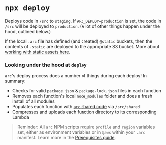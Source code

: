 # `npx deploy`

Deploys code in `/src` to `staging`. If `ARC_DEPLOY=production` is set, the code in `/src` will be deployed to `production`. (A lot of other things happen under the hood, outlined below.)

If the local `.arc` file has defined (and created) `@static` buckets, then the contents of `.static` are deployed to the appropriate S3 bucket. More about [working with static assets here](/guides/static-assets).

### Looking under the hood at `deploy`

`arc`'s deploy process does a number of things during each deploy! In summary:

- Checks for valid `package.json` & `package-lock.json` files in each function
- Removes each function's local `node_modules` folder and does a fresh install of all modules
- Populates each function with [`arc` shared code](/guides/sharing-common-code) via `/src/shared`
- Compresses and uploads each function directory to its corresponding Lambda

> Reminder: All `arc` NPM scripts require `profile` and `region` variables set, either as  environment variables or in `@aws` within your `.arc` manifest. Learn more in the [Prerequisites guide](/quickstart).

<script src="https://asciinema.org/a/181947.js" id="asciicast-181947" async data-autoplay="true" data-size="big"></script>

